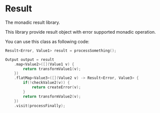 # Result

The monadic result library.

This library provide result object with error supported monadic operation.

You can use this class as following code:

```cpp
Result<Error, Value1> result = processSomething();

Output output = result
    .map<Value2>([](Value1 v) {
        return transformValue1(v);
    })
    .flatMap<Value3>([](Value2 v) -> Result<Error, Value3> {
        if(!checkValue2(v)) {
            return createError(v);
        }
        return transformValue2(v);
    })
    .visit(processFinally);
```